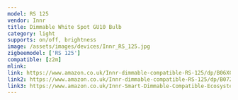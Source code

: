 ```yaml
---
model: RS 125
vendor: Innr
title: Dimmable White Spot GU10 Bulb
category: light
supports: on/off, brightness
image: /assets/images/devices/Innr_RS_125.jpg
zigbeemodel: ['RS 125']
compatible: [z2m]
mlink: 
link: https://www.amazon.co.uk/Innr-dimmable-compatible-RS-125/dp/B06XCGMQ7K
link2: https://www.amazon.co.uk/Innr-dimmable-compatible-RS-125/dp/B0725RNFVM
link3: https://www.amazon.co.uk/Innr-Smart-Dimmable-Compatible-Ecosystem/dp/B01LT9UK7I/
---
```

